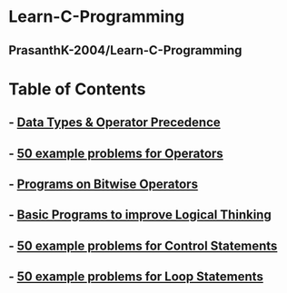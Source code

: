 # Learn-C-Programming
PrasanthK-2004/Learn-C-Programming
---

# Table of Contents


## - [Data Types & Operator Precedence](Data%20types%20&%20Operator%20Precedence.md)
## - [50 example problems for Operators](Operators.md)
## - [Programs on Bitwise Operators](Bitwise%20Operators.md)
## - [Basic Programs to improve Logical Thinking](Basic%20Programs.md)
## - [50 example problems for Control Statements](Control%20Statements.md)
## - [50 example problems for Loop Statements](Loop_Statements.md)
